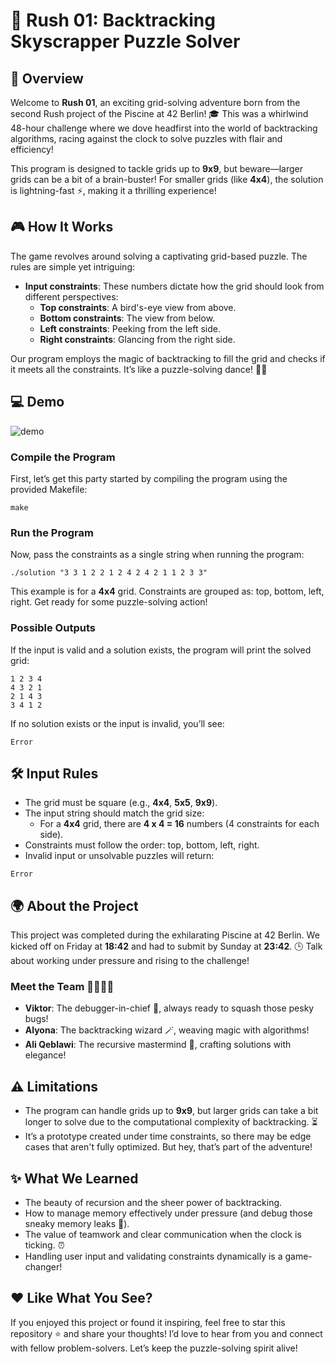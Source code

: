 # 🚀 Rush 01: Backtracking Skyscrapper Puzzle Solver

## 🌟 Overview
Welcome to **Rush 01**, an exciting grid-solving adventure born from the second Rush project of the Piscine at 42 Berlin! 🎓 This was a whirlwind 48-hour challenge where we dove headfirst into the world of backtracking algorithms, racing against the clock to solve puzzles with flair and efficiency!

This program is designed to tackle grids up to **9x9**, but beware—larger grids can be a bit of a brain-buster! For smaller grids (like **4x4**), the solution is lightning-fast ⚡, making it a thrilling experience!

## 🎮 How It Works
The game revolves around solving a captivating grid-based puzzle. The rules are simple yet intriguing:

- **Input constraints**: These numbers dictate how the grid should look from different perspectives:
  - **Top constraints**: A bird's-eye view from above.
  - **Bottom constraints**: The view from below.
  - **Left constraints**: Peeking from the left side.
  - **Right constraints**: Glancing from the right side.

Our program employs the magic of backtracking to fill the grid and checks if it meets all the constraints. It’s like a puzzle-solving dance! 💃🕺

## 💻 Demo
![demo](https://github.com/user-attachments/assets/b8f6505f-2fe1-4a99-b80e-24b0e220d4bc)
### Compile the Program
First, let’s get this party started by compiling the program using the provided Makefile:
```
make
```

### Run the Program
Now, pass the constraints as a single string when running the program:
```
./solution "3 3 1 2 2 1 2 4 2 4 2 1 1 2 3 3"
```
This example is for a **4x4** grid. Constraints are grouped as: top, bottom, left, right. Get ready for some puzzle-solving action!

### Possible Outputs
If the input is valid and a solution exists, the program will print the solved grid:
```
1 2 3 4
4 3 2 1
2 1 4 3
3 4 1 2
```
If no solution exists or the input is invalid, you’ll see:
```
Error
```

## 🛠️ Input Rules
- The grid must be square (e.g., **4x4**, **5x5**, **9x9**).
- The input string should match the grid size:
  - For a **4x4** grid, there are **4 x 4 = 16** numbers (4 constraints for each side).
- Constraints must follow the order: top, bottom, left, right.
- Invalid input or unsolvable puzzles will return:
```
Error
```

## 🌍 About the Project
This project was completed during the exhilarating Piscine at 42 Berlin. We kicked off on Friday at **18:42** and had to submit by Sunday at **23:42**. 🕒 Talk about working under pressure and rising to the challenge!

### Meet the Team 👩‍💻👨‍💻
- **Viktor**: The debugger-in-chief 🐛, always ready to squash those pesky bugs!
- **Alyona**: The backtracking wizard 🪄, weaving magic with algorithms!
- **Ali Qeblawi**: The recursive mastermind 🔁, crafting solutions with elegance!

## ⚠️ Limitations
- The program can handle grids up to **9x9**, but larger grids can take a bit longer to solve due to the computational complexity of backtracking. ⏳
- It’s a prototype created under time constraints, so there may be edge cases that aren't fully optimized. But hey, that’s part of the adventure!

## ✨ What We Learned
- The beauty of recursion and the sheer power of backtracking.
- How to manage memory effectively under pressure (and debug those sneaky memory leaks 🧠).
- The value of teamwork and clear communication when the clock is ticking. ⏰
- Handling user input and validating constraints dynamically is a game-changer!

## ❤️ Like What You See?
If you enjoyed this project or found it inspiring, feel free to star this repository ⭐ and share your thoughts! I’d love to hear from you and connect with fellow problem-solvers. Let’s keep the puzzle-solving spirit alive!
```
